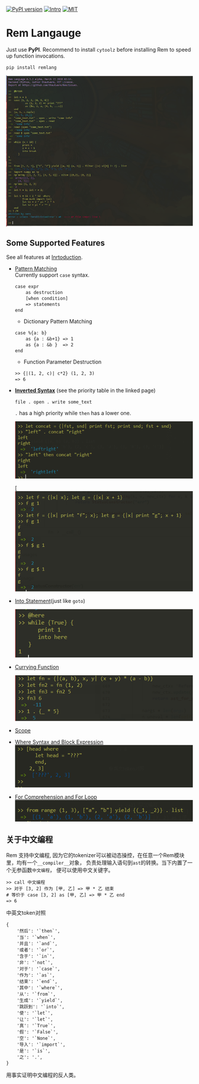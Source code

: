 [![PyPI version](https://img.shields.io/pypi/v/remlang.svg)](https://pypi.python.org/pypi/remlang)
[![Intro](https://img.shields.io/badge/intro-remlang-red.svg)](https://github.com/thautwarm/Rem/blob/ebnfparser2.0/intro.md)
[![MIT](https://img.shields.io/badge/license-MIT-blue.svg?style=flat)](https://github.com/thautwarm/Rem/blob/ebnfparser2.0/LICENSE)


# Rem Langauge

Just use **PyPI**. Recommend to install `cytoolz` before installing Rem to speed up function invocations.  
```shell
pip install remlang
```  

[![Overview](https://github.com/thautwarm/Rem/blob/ebnfparser2.0/overview++.png)](https://github.com/thautwarm/Rem/blob/ebnfparser2.0/overview++.png)


## Some Supported Features

See all features at [Inrtoduction](https://github.com/thautwarm/Rem/blob/ebnfparser2.0/intro.md).  


- [Pattern Matching](https://github.com/thautwarm/Rem/blob/ebnfparser2.0/intro.md#pattern-matching)  
    Currently support `case` syntax.  
    ```
    case expr 
        as destruction 
        [when condition]
        => statements
    end
    ```
    
    - Dictionary Pattern Matching
    
    ```
    case %{a: b}
        as {a : &b+1} => 1
        as {a : &b }  => 2
    end 
    ```

    - Function Parameter Destruction
    ```
    >> {|(1, 2, c)| c*2} (1, 2, 3)
    => 6
    ```
- [**Inverted Syntax**](https://github.com/thautwarm/Rem/blob/ebnfparser2.0/intro.md#inverted-syntax) (see the priority table in the linked page)  
    ```
    file . open . write some_text
    ```
    
    `.` has a high priority while `then` has a lower one.  

    [![Inverted](https://github.com/thautwarm/Rem/blob/ebnfparser2.0/overview-figs/inverted.png)](https://github.com/thautwarm/Rem/blob/ebnfparser2.0/overview-figs/inverted.png)  

    [![$](https://github.com/thautwarm/Rem/blob/ebnfparser2.0/overview-figs/$.png)](https://github.com/thautwarm/Rem/blob/ebnfparser2.0/overview-figs/$.png)



- [Into Statement](https://github.com/thautwarm/Rem/blob/ebnfparser2.0/intro.md#into-statement)(just like `goto`)  

    [![Into](https://github.com/thautwarm/Rem/blob/ebnfparser2.0/overview-figs/into.png)](https://github.com/thautwarm/Rem/blob/ebnfparser2.0/overview-figs/into.png)


- [Currying Function](https://github.com/thautwarm/Rem/blob/ebnfparser2.0/intro.md#functionlambda)   

    [![Lambda](https://github.com/thautwarm/Rem/blob/ebnfparser2.0/overview-figs/lambda.png)](https://github.com/thautwarm/Rem/blob/ebnfparser2.0/overview-figs/lambda.png) 


- [Scope](https://github.com/thautwarm/Rem/blob/ebnfparser2.0/intro.md#scope)  

- [Where Syntax and Block Expression](https://github.com/thautwarm/Rem/blob/ebnfparser2.0/intro.md#where-syntax)  
    [![Where](https://github.com/thautwarm/Rem/blob/ebnfparser2.0/overview-figs/where.png)](https://github.com/thautwarm/Rem/blob/ebnfparser2.0/overview-figs/for.png)


- [For Comprehension and For Loop](https://github.com/thautwarm/Rem/blob/ebnfparser2.0/intro.md#for-comprehension)  
    [![For](https://github.com/thautwarm/Rem/blob/ebnfparser2.0/overview-figs/for.png)](https://github.com/thautwarm/Rem/blob/ebnfparser2.0/overview-figs/for.png)



## 关于中文编程

Rem 支持中文编程, 因为它的tokenizer可以被动态操控，在任意一个Rem模块里，均有一个`__compiler__`对象， 负责处理输入语句到`ast`的转换。当下内置了一个无参函数`中文编程`， 便可以使用中文关键字。  

```
>> call 中文编程
>> 对于 [3, 2] 作为 [甲, 乙] => 甲 * 乙 结束
# 等价于 case [3, 2] as [甲, 乙] => 甲 * 乙 end
=> 6
```

中英文token对照  
```
{
    '然后': '`then`',
    '当': '`when`',
    '并且': '`and`',
    '或者': '`or`',
    '含于': '`in`',
    '非': '`not`',
    '对于': '`case`',
    '作为': '`as`',
    '结束': '`end`',
    '其中': '`where`',
    '从': '`from`',
    '生成': '`yield`',
    '跳跃到': '`into`',
    '使': '`let`',
    '让': '`let`',
    '真': '`True`',
    '假': '`False`',
    '空': '`None`',
    '导入': '`import`',
    '是': '`is`',
    '之': '.',
}
```  

用事实证明中文编程的反人类。  

    

